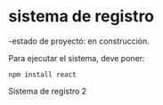 <h1> sistema de registro</h1>

-estado de proyectó: en construcción.

Para ejecutar el sistema, deve poner:

```npm install react```

Sistema de registro 2
